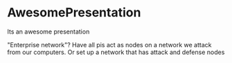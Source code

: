 # AwesomePresentation
Its an awesome presentation

"Enterprise network"?
Have all pis act as nodes on a network we attack from our computers.
Or set up a network that has attack and defense nodes
